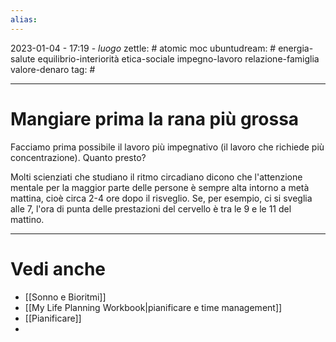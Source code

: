 ```yaml
---
alias: 
---
```

2023-01-04 - 17:19 - *luogo*
zettle: # atomic moc
ubuntudream: # energia-salute equilibrio-interiorità etica-sociale impegno-lavoro relazione-famiglia valore-denaro 
tag: #

---
# Mangiare prima la rana più grossa
Facciamo prima possibile il lavoro più impegnativo (il lavoro che richiede più concentrazione).
Quanto presto?

Molti scienziati che studiano il ritmo circadiano dicono che l'attenzione mentale per la maggior parte delle persone è sempre alta intorno a metà mattina, cioè circa 2-4 ore dopo il risveglio. Se, per esempio, ci si sveglia alle 7, l'ora di punta delle prestazioni del cervello è tra le 9 e le 11 del mattino.



---
# Vedi anche
- [[Sonno e Bioritmi]]
- [[My Life Planning  Workbook|pianificare e time management]]
- [[Pianificare]]
- 